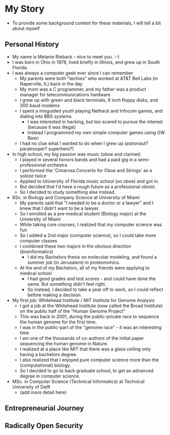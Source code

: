 # My Story

* To provide some background context for these materials, I will tell a bit about myself
  
## Personal History

* My name is Melanie Rieback - nice to meet you.   :-)
* I was born in Ohio in 1978, lived briefly in Illinois, and grew up in South Florida
* I was always a computer geek ever since I can remember
  * My parents were both "techies" who worked at AT&T Bell Labs (in Naperville, IL) back in the day
  * My mom was a C programmer, and my father was a product manager for telecommunications hardware
  * I grew up with green and black terminals, 8 inch floppy disks, and 300 baud modems
  * I spent a misguided youth playing Nethack and Infocom games, and dialing into BBS systems
    * I was interested in hacking, but too scared to pursue the interest (because it was illegal)
    * Instead I programmed my own simple computer games using GW Basic
  * I had no clue what I wanted to do when I grew up (astronaut? paratrooper? superhero?)
* In high school, my big passion was music (oboe and clarinet)
  * I played in several honors bands and had a paid gig in a semi-professional orchestra
  * I performed the 'Cimarosa Concerto for Oboe and Strings' as a soloist twice
  * Applied to University of Florida music school (on oboe) and got in.
  * But decided that I'd have a rough future as a professional oboist.
  * So I decided to study something else instead.
* BSc. in Biology and Company Science at University of Miami
  * My parents said that "I needed to be a doctor or a lawyer" and I knew that I didn't want to be a lawyer.
  * So I enrolled as a pre-medical student (Biology major) at the University of Miami
  * While taking core courses, I realized that my computer science was fun
  * So I added a 2nd major (computer science), so I could take more computer classes
  * I combined these two majors in the obvious direction (bioinformatics)
    * I did my Bachelors thesis on molecular modeling, and found a summer job (in Jerusalem) in proteonomics.
  * At the end of my Bachelors, all of my friends were applying to medical school
    * I had good grades and test scores - and could have done the same.  But something didn't feel right.
    * So instead, I decided to take a year off to work, so I could reflect before making a decision.
* My first job: Whitehead Institute / MIT Institute for Genome Analysis
  * I got a job at the Whitehead Institute (now called the Broad Institute) on the public half of the "Human Genome Project"
  * This was back in 2001, during the public-private race to sequence the human genome for the first time.
  * I was in the public-part of the "genome race" - it was an interesting time
  * I am one of the thousands of co-authors of the initial paper sequencing the human genome in Nature.
  * I realized at a place like MIT that there was a glass ceiling only having a bachelors degree.
  * I also realized that I enjoyed pure computer science more than the (computational) biology.
  * So I decided to go to back graduate school, to get an advanced degree in computer science.
* MSc. in Computer Science (Technical Informatics) at Technical University of Delft
  * (add more detail here)
  
## Entrepreneurial Journey

## Radically Open Security


